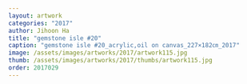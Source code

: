 ```yaml
---
layout: artwork
categories: "2017"
author: Jihoon Ha
title: "gemstone isle #20"
caption: "gemstone isle #20_acrylic,oil on canvas_227×182㎝_2017"
image: /assets/images/artworks/2017/artwork115.jpg
thumb: /assets/images/artworks/2017/thumbs/artwork115.jpg
order: 2017029
---
```

